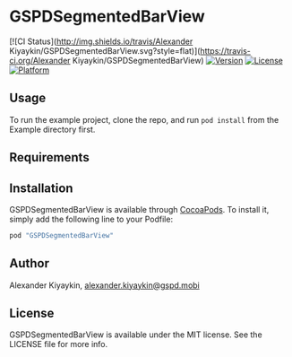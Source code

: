 # GSPDSegmentedBarView

[![CI Status](http://img.shields.io/travis/Alexander Kiyaykin/GSPDSegmentedBarView.svg?style=flat)](https://travis-ci.org/Alexander Kiyaykin/GSPDSegmentedBarView)
[![Version](https://img.shields.io/cocoapods/v/GSPDSegmentedBarView.svg?style=flat)](http://cocoapods.org/pods/GSPDSegmentedBarView)
[![License](https://img.shields.io/cocoapods/l/GSPDSegmentedBarView.svg?style=flat)](http://cocoapods.org/pods/GSPDSegmentedBarView)
[![Platform](https://img.shields.io/cocoapods/p/GSPDSegmentedBarView.svg?style=flat)](http://cocoapods.org/pods/GSPDSegmentedBarView)

## Usage

To run the example project, clone the repo, and run `pod install` from the Example directory first.

## Requirements

## Installation

GSPDSegmentedBarView is available through [CocoaPods](http://cocoapods.org). To install
it, simply add the following line to your Podfile:

```ruby
pod "GSPDSegmentedBarView"
```

## Author

Alexander Kiyaykin, alexander.kiyaykin@gspd.mobi

## License

GSPDSegmentedBarView is available under the MIT license. See the LICENSE file for more info.
